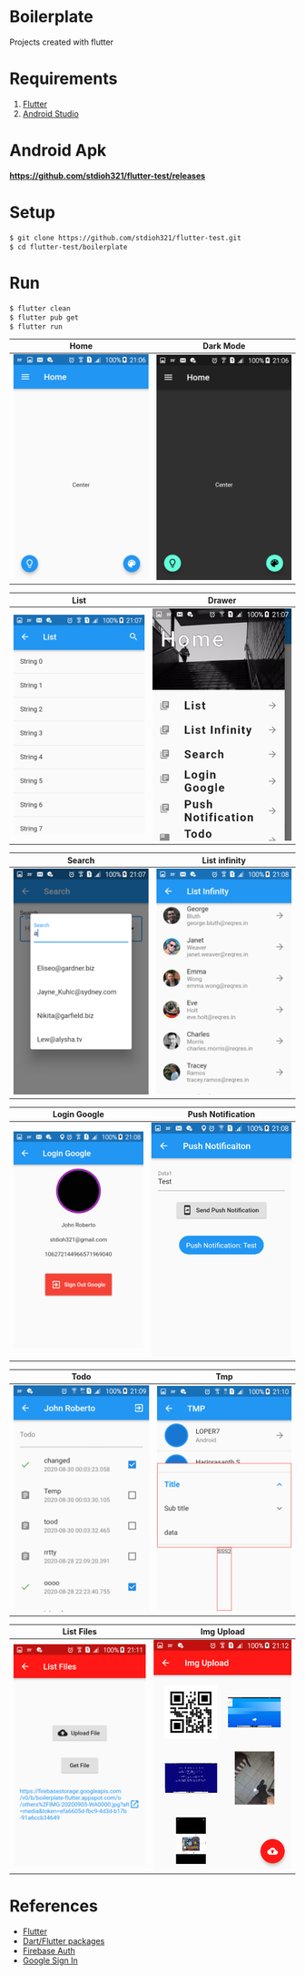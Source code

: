 # Boilerplate

Projects created with flutter

# Requirements
1. [Flutter](https://flutter.dev/docs/get-started/install)
2. [Android Studio](https://developer.android.com/studio)

# Android Apk
**https://github.com/stdioh321/flutter-test/releases**

# Setup
```
$ git clone https://github.com/stdioh321/flutter-test.git
$ cd flutter-test/boilerplate
```
# Run
```
$ flutter clean
$ flutter pub get
$ flutter run
```
Home|Dark Mode
:-:|:-:
![Home](docs/screenshots/screenshot_01.png) | ![Dark Mode](docs/screenshots/screenshot_02.png)

List|Drawer
:-:|:-:|
![List](docs/screenshots/screenshot_03.png) | ![Drawer](docs/screenshots/screenshot_04.png) 

Search|List infinity
:-:|:-:|
![Search](docs/screenshots/screenshot_05.png) | ![List infinity](docs/screenshots/screenshot_06.png) 

Login Google|Push Notification
:-:|:-:|
![Login Google](docs/screenshots/screenshot_07.png) | ![Push Notification](docs/screenshots/screenshot_08.png) 

Todo|Tmp
:-:|:-:|
![Todo](docs/screenshots/screenshot_09.png) | ![Tmp](docs/screenshots/screenshot_10.png) 

List Files|Img Upload
:-:|:-:|
![List Files](docs/screenshots/screenshot_11.png) | ![Img Upload](docs/screenshots/screenshot_12.png) 



# References
- [Flutter](https://flutter.dev/)
- [Dart/Flutter packages](https://pub.dev/)
- [Firebase Auth](https://pub.dev/packages/firebase_auth)
- [Google Sign In](https://pub.dev/packages/google_sign_in)